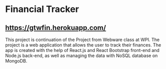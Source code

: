 # Financial Tracker

## https://gtwfin.herokuapp.com/

This project is continuation of the Project from Webware class at WPI. The project is a web application that allows the user to track their finances.
The app is created with the help of React.js and React Bootstrap front-end and Node.js back-end, as well as managing the data with NoSQL database on MongoDB.
